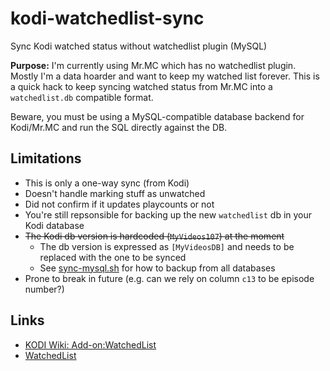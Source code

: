 # kodi-watchedlist-sync

Sync Kodi watched status without watchedlist plugin (MySQL)

**Purpose:** I'm currently using Mr.MC which has no watchedlist plugin. Mostly I'm a data hoarder and want to keep my watched list forever. This is a quick hack to keep syncing watched status from Mr.MC into a `watchedlist.db` compatible format.

Beware, you must be using a MySQL-compatible database backend for Kodi/Mr.MC and run the SQL directly against the DB.

## Limitations

* This is only a one-way sync (from Kodi)
* Doesn't handle marking stuff as unwatched
* Did not confirm if it updates playcounts or not
* You're still repsonsible for backing up the new `watchedlist` db in your Kodi database
* ~~The Kodi db version is hardcoded (`MyVideos107`) at the moment~~
    * The db version is expressed as `[MyVideosDB]` and needs to be replaced with the one to be synced
    * See [sync-mysql.sh](./sync-mysql.sh) for how to backup from all databases
* Prone to break in future (e.g. can we rely on column `c13` to be episode number?)

## Links

* [KODI Wiki: Add-on:WatchedList](https://kodi.wiki/view/Add-on:WatchedList)
* [WatchedList](https://github.com/SchapplM/xbmc-addon-service-watchedlist)
